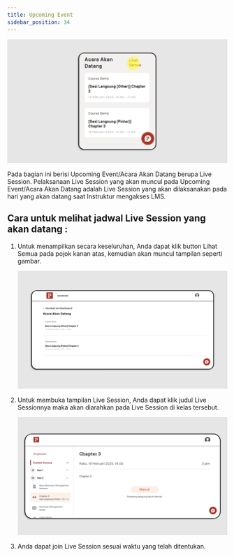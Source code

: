 ```yaml
---
title: Upcoming Event
sidebar_position: 34
---
```

![](/img/upcoming-skills_indo-1.png)

Pada bagian ini berisi Upcoming Event/Acara Akan Datang berupa Live Session. Pelaksanaan Live Session yang akan muncul pada Upcoming Event/Acara Akan Datang adalah Live Session yang akan dilaksanakan pada hari yang akan datang saat Instruktur mengakses LMS.

## **Cara untuk melihat jadwal Live Session yang akan datang :**

1. Untuk menampilkan secara keseluruhan, Anda dapat klik button Lihat Semua pada pojok kanan atas, kemudian akan muncul tampilan seperti gambar.

   ![](/img/upcoming-skills_indo-2.png)
2. Untuk membuka tampilan Live Session, Anda dapat klik judul Live Sessionnya maka akan diarahkan pada Live Session di kelas tersebut.

   ![](/img/upcoming-skills_indo-3.png)
3. Anda dapat join Live Session sesuai waktu yang telah ditentukan.
